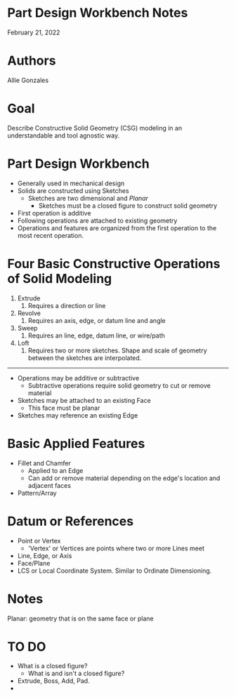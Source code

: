 # Part Design Workbench Notes

February 21, 2022

# Authors

Allie Gonzales

# Goal

Describe Constructive Solid Geometry (CSG) modeling in an understandable and tool agnostic way.

# Part Design Workbench

- Generally used in mechanical design
- Solids are constructed using Sketches
	+ Sketches are two dimensional and *Planar*
		* Sketches must be a closed figure to construct solid geometry
- First operation is additive
- Following operations are attached to existing geometry
- Operations and features are organized from the first operation to the most recent operation.

# Four Basic Constructive Operations of Solid Modeling

1. Extrude
	1. Requires a direction or line
2. Revolve
	1. Requires an axis, edge, or datum line and angle
3. Sweep
	1. Requires an line, edge, datum line, or wire/path
4. Loft
	1. Requires two or more sketches. Shape and scale of geometry between the sketches are interpolated.

---

- Operations may be additive or subtractive
	+ Subtractive operations require solid geometry to cut or remove material
- Sketches may be attached to an existing Face
	+ This face must be planar
- Sketches may reference an existing Edge

# Basic Applied Features

- Fillet and Chamfer
	+ Applied to an Edge
	+ Can add or remove material depending on the edge's location and adjacent faces
- Pattern/Array

# Datum or References

- Point or Vertex
	+ 'Vertex' or Vertices are points where two or more Lines meet
- Line, Edge, or Axis
- Face/Plane
- LCS or Local Coordinate System. Similar to Ordinate Dimensioning.

# Notes

Planar: geometry that is on the same face or plane

# TO DO

- What is a closed figure?
	+ What is and isn't a closed figure?
- Extrude, Boss, Add, Pad.
- 